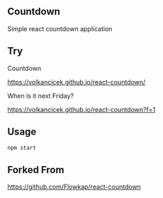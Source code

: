 Countdown
---
Simple react countdown application


Try
---


Countdown 

https://volkancicek.github.io/react-countdown/

When is it next Friday?

https://volkancicek.github.io/react-countdown?f=1


Usage
---

```
npm start
```


Forked From
---

https://github.com/Flowkap/react-countdown



